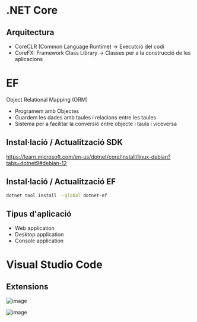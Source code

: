 # .NET Core

## Arquitectura

* CoreCLR (Common Language Runtime) -> Executció del codi
* CoreFX: Framework Class Library -> Classes per a la construcció de les aplicacions

# EF

Object Relational Mapping (ORM)
* Programem amb Objectes
* Guardem les dades amb taules i relacions entre les taules
* Sistema per a facilitar la conversió entre objecte i taula i viceversa

## Instal·lació / Actualització SDK

https://learn.microsoft.com/en-us/dotnet/core/install/linux-debian?tabs=dotnet9#debian-12


## Instal·lació / Actualització EF

```bash
dotnet tool install --global dotnet-ef
```

## Tipus d'aplicació

* Web application
* Desktop application
* Console application 

# Visual Studio Code
## Extensions

![image](https://github.com/user-attachments/assets/40b1ea28-dc9f-4dcc-b49e-a825db0dd256)

![image](https://github.com/user-attachments/assets/a2efa583-f937-4992-a975-f25354668e70)

